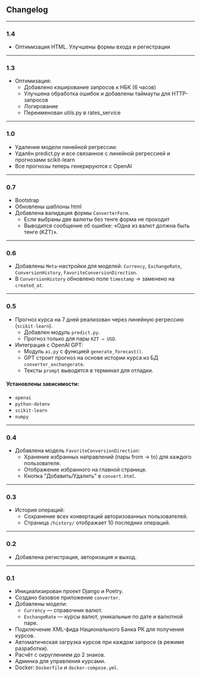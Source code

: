 ## Changelog
---

### 1.4
- Оптимизация HTML. Улучшены формы входа и регистрации
  
---

### 1.3
- Оптимизация:
  - Добавлено кэширование запросов к НБК (6 часов)
  - Улучшена обработка ошибок и добавлены таймауты для HTTP-запросов
  - Логирование
  - Переименован utils.py в rates_service
---

### 1.0
- Удаление модели линейной регрессии:
- Удалён predict.py и все связанное с линейной регрессией и прогнозами scikit-learn
- Все прогнозы теперь генерируются с OpenAI

---

### 0.7
- Bootstrap
- Обновлены шаблоны html
- Добавлена валидация формы `ConverterForm`.
  - Если выбраны две валюты без тенге форма не проходит
  - Выводится сообщение об ошибке: «Одна из валют должна быть тенге (KZT)».

---

### 0.6
- Добавлены `Meta`-настройки для моделей: `Currency`, `ExchangeRate`, `ConversionHistory`, `FavoriteConversionDirection`.
- В `ConversionHistory` обновлено поле `timestamp` → заменено на `created_at`.

---

### 0.5
- Прогноз курса на 7 дней реализован через линейную регрессию (`scikit-learn`).
  - Добавлен модуль `predict.py`.
  - Прогноз только для пары `KZT → USD`.
- Интеграция с OpenAI GPT:
  - Модуль `ai.py` с функцией `generate_forecast()`.
  - GPT строит прогноз на основе истории курса из БД `converter_exchangerate`.
  - Тексты `prompt` выводятся в терминал для отладки.

#### Установлены зависимости:
- `openai`
- `python-dotenv`
- `scikit-learn`
- `numpy`

---

### 0.4
- Добавлена модель `FavoriteConversionDirection`:
  - Хранение избранных направлений (пары from → to) для каждого пользователя.
  - Отображение избранного на главной странице.
  - Кнопка "Добавить/Удалить" в `convert.html`.

---

### 0.3
- История операций:
  - Сохранение всех конвертаций авторизованных пользователей.
  - Страница `/history/` отображает 10 последних операций.

---

### 0.2
- Добавлена регистрация, авторизация и выход.

---

### 0.1
- Инициализирован проект Django и Poetry.
- Создано базовое приложение `converter`.
- Добавлены модели:
  - `Currency` — справочник валют.
  - `ExchangeRate` — курсы валют, уникальные по дате и валютной паре.
- Подключение XML-фида Национального Банка РК для получения курсов.
- Автоматическая загрузка курсов при каждом запросе (в режиме разработки).
- Расчёт с округлением до 2 знаков.
- Админка для управления курсами.
- Docker: `Dockerfile` и `docker-compose.yml`.